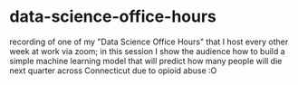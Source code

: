 # data-science-office-hours

recording of one of my "Data Science Office Hours" that I host every other week at work via zoom;
in this session I show the audience how to build a simple machine learning model that will
predict how many people will die next quarter across Connecticut due to opioid abuse :O
